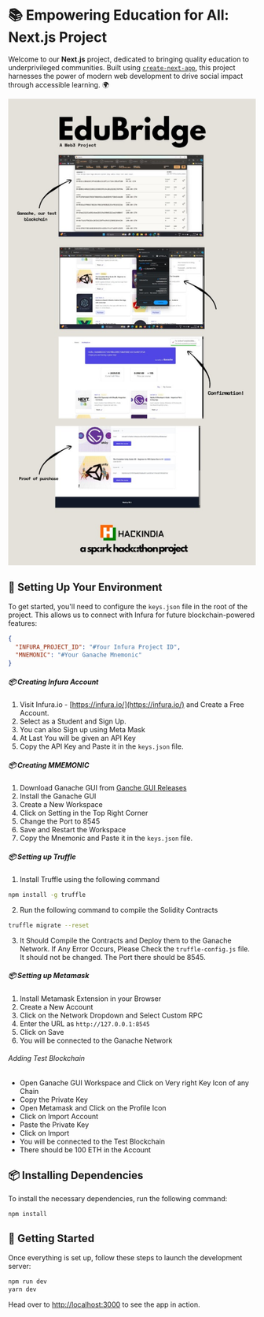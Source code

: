 # 📚 Empowering Education for All: Next.js Project

Welcome to our **Next.js** project, dedicated to bringing quality education to underprivileged communities. Built using [`create-next-app`](https://github.com/vercel/next.js/tree/canary/packages/create-next-app), this project harnesses the power of modern web development to drive social impact through accessible learning. 🌍

![How it works](./EduBridge.jpg)

## 🔑 Setting Up Your Environment

To get started, you'll need to configure the `keys.json` file in the root of the project. This allows us to connect with Infura for future blockchain-powered features:

```json
{
  "INFURA_PROJECT_ID": "#Your Infura Project ID",
  "MNEMONIC": "#Your Ganache Mnemonic"
}
```

##### 📦 Creating Infura Account

1. Visit Infura\.io - [https://infura.io/](https://infura.io/) and Create a Free Account.
2. Select as a Student and Sign Up.
3. You can also Sign up using Meta Mask
4. At Last You will be given an API Key 
5. Copy the API Key and Paste it in the `keys.json` file.

##### 📦 Creating MMEMONIC

1. Download Ganache GUI from [Ganche GUI Releases](https://github.com/trufflesuite/ganache-ui/releases)
2. Install the Ganache GUI
3. Create a New Workspace 
4. Click on Setting in the Top Right Corner
5. Change the Port to 8545
6. Save and Restart the Workspace
7. Copy the Mnemonic and Paste it in the `keys.json` file.

##### 📦 Setting up Truffle

1. Install Truffle using the following command
```bash
npm install -g truffle
```
2. Run the following command to compile the Solidity Contracts
```bash
truffle migrate --reset
```

3. It Should Compile the Contracts and Deploy them to the Ganache Network. If Any Error Occurs, Please Check the `truffle-config.js` file. It should not be changed. The Port there should be 8545.


##### 📦 Setting up Metamask

1. Install Metamask Extension in your Browser
2. Create a New Account
3. Click on the Network Dropdown and Select Custom RPC
4. Enter the URL as `http://127.0.0.1:8545`
5. Click on Save
6. You will be connected to the Ganache Network

###### Adding Test Blockchain

- Open Ganache GUI Workspace and Click on Very right Key Icon of any Chain
- Copy the Private Key
- Open Metamask and Click on the Profile Icon
- Click on Import Account
- Paste the Private Key
- Click on Import
- You will be connected to the Test Blockchain
- There should be 100 ETH in the Account

## 📦 Installing Dependencies

To install the necessary dependencies, run the following command:

```bash
npm install
```

## 🚀 Getting Started

Once everything is set up, follow these steps to launch the development server:

```bash
npm run dev
yarn dev
```

Head over to [http://localhost:3000](http://localhost:3000) to see the app in action.
